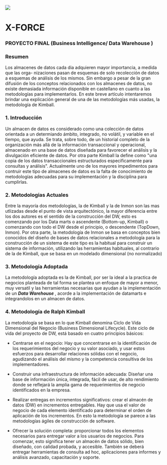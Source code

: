 ![](https://lh6.googleusercontent.com/tblFspvfh77lVHWlOHUAtUHG49rx722ucwveO5O1WOnkI1Mrmtx_-DPel4cUTZydt6HTPvuV8mBuRlP4anv9n3e0q1YTCDbOqNnn4o8AG38HxjBDP0tFssLJlTh-=w740)
# X-FORCE
### PROYECTO FINAL (Business Intelligence/ Data Warehouse )
### Resumen
Los almacenes de datos cada dia adquieren mayor importancia, a medida que las orga- nizaciones pasan de esquemas de solo recolección de datos a esquemas de análisis de los mismos. Sin embargo a pesar de la gran difusión de los conceptos relacionados con los almacenes de datos, no existe demasiada información disponible en castellano en cuanto a las metodologías para implementarlos. En este breve artículo intentaremos brindar una explicación general de una de las metodologías más usadas, la metodología de Kimball.

### 1. Introducción 
Un almacen de datos es considerado como una colección de datos orientada a un determiando ámbito, integrado, no volátil, y variable en el tiempo, que ayuda. Se trata, sobre todo, de un historial completo de la organización más allá de la información transaccional y operacional, almacenado en una base de datos diseñada para favorecer el análisis y la divulgación eficiente de datos. Por otra parte Kimball la define como "una copia de los datos transaccionales estructurados especificamente para consultas y análisis". Actualmente uno de los mayores impedimentos para contruir este tipo de almacenes de datos es la falta de conocimiento de metodologías adecuadas para su implementación y la disciplina para cumplirlas.

### 2. Metodologias Actuales
Entre la mayoría dos metodologías, la de Kimball y la de Inmon son las mas utlizadas desde  el punto de vista arquitectónico, la mayor diferencia entre los dos autores es el sentido de la construcción del DW, esto es comenzando por los Data marts o ascendente (Bottom-up, Kimball) o comenzando con todo el DW desde el principio, o descendente (TopDown, Inmon).
Por otra parte, la metodología de Inmon se basa en conceptos bien conocidos del diseño de bases de datos relacionales a metodología para la construcción de un sistema de este tipo es la habitual para construir un sistema de información, utilizando las herramientas habituales, al contrario de la de Kimball, que se basa en un modelado dimensional (no normalizado)

### 3. Metodología Adoptada
La metodología adoptada es la de Kimball, por ser la ideal a la practica de negocios planteada de tal forma se plantea un enfoque de mayor a menor, muy versatil y las herramientas necesarias que ayudan a la implementación de un ***Data Warehouse*** , acorde a la implementación de datamarts e integrandolos en un almacen de datos.

### 4. Metodología de Ralph Kimball 
La metodología se basa en lo que Kimball denomina Ciclo de Vida Dimensional del Negocio (Business Dimensional Lifecycle). Este ciclo de vida del proyecto de DW, está basado en cuatro principios básicos:
- Centrarse en el negocio: Hay que concentrarse en la identificación de los requerimientos del negocio y su valor asociado, y usar estos esfuerzos para desarrollar relaciones sólidas con el negocio, agudizando el análisis del mismo y la competencia consultiva de los implementadores.  

- Construir una infraestructura de información adecuada: Diseñar una base de información única, integrada, fácil de usar, de alto rendimiento donde se reflejará la amplia gama de requerimientos de negocio identificados en la empresa. 

- Realizar entregas en incrementos significativos: crear el almacén de datos (DW) en incrementos entregables. Hay que usa el valor de negocio de cada elemento identificado para determinar el orden de aplicación de los incrementos. En esto la metodología se parece a las metodologías ágiles de construcción de software. 

- Ofrecer la solución completa: proporcionar todos los elementos necesarios para entregar valor a los usuarios de negocios. Para comenzar, esto significa tener un almacén de datos sólido, bien diseñado, con calidad probada, y accesible. También se deberá entregar herramientas de consulta ad hoc, aplicaciones para informes y análisis avanzado, capacitación y soporte.
